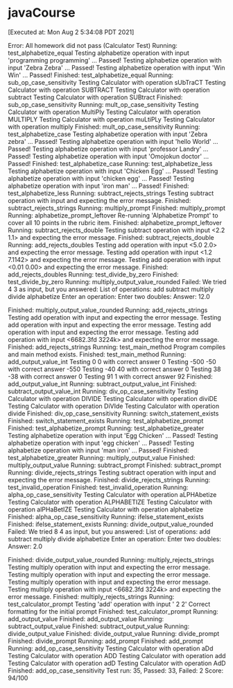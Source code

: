 # javaCourse

[Executed at: Mon Aug 2 5:34:08 PDT 2021]

Error: All homework did not pass (Calculator Test)
Running: test_alphabetize_equal
Testing alphabetize operation with input 'programming programming' ... Passed!
Testing alphabetize operation with input 'Zebra Zebra' ... Passed!
Testing alphabetize operation with input 'Win Win' ... Passed!
Finished: test_alphabetize_equal
Running: sub_op_case_sensitivity
Testing Calculator with operation sUbTraCT
Testing Calculator with operation SUBTRACT
Testing Calculator with operation subtract
Testing Calculator with operation SUBtract
Finished: sub_op_case_sensitivity
Running: mult_op_case_sensitivity
Testing Calculator with operation MultiPly
Testing Calculator with operation MULTIPLY
Testing Calculator with operation muLtiPLy
Testing Calculator with operation multiply
Finished: mult_op_case_sensitivity
Running: test_alphabetize_case
Testing alphabetize operation with input 'Zebra zebra' ... Passed!
Testing alphabetize operation with input 'hello World' ... Passed!
Testing alphabetize operation with input 'professor Landry' ... Passed!
Testing alphabetize operation with input 'Omojokun doctor' ... Passed!
Finished: test_alphabetize_case
Running: test_alphabetize_less
Testing alphabetize operation with input 'Chicken Egg' ... Passed!
Testing alphabetize operation with input 'chicken egg' ... Passed!
Testing alphabetize operation with input 'iron man' ... Passed!
Finished: test_alphabetize_less
Running: subtract_rejects_strings
Testing subtract operation with input and expecting the error message.
Finished: subtract_rejects_strings
Running: multiply_prompt
Finished: multiply_prompt
Running: alphabetize_prompt_leftover
Re-running 'Alphabetize Prompt' to cover all 10 points in the rubric item.
Finished: alphabetize_prompt_leftover
Running: subtract_rejects_double
Testing subtract operation with input <2.2 1.1> and expecting the error message.
Finished: subtract_rejects_double
Running: add_rejects_doubles
Testing add operation with input <5.0 2.0> and expecting the error message.
Testing add operation with input <1.2 7.1142> and expecting the error message.
Testing add operation with input <0.01 0.00> and expecting the error message.
Finished: add_rejects_doubles
Running: test_divide_by_zero
Finished: test_divide_by_zero
Running: multiply_output_value_rounded
Failed: We tried 4 3 as input, but you answered:
List of operations: add subtract multiply divide alphabetize
Enter an operation:
Enter two doubles:
Answer: 12.0

Finished: multiply_output_value_rounded
Running: add_rejects_strings
Testing add operation with input and expecting the error message.
Testing add operation with input and expecting the error message.
Testing add operation with input and expecting the error message.
Testing add operation with input <6682.3fd 3224k> and expecting the error message.
Finished: add_rejects_strings
Running: test_main_method
Program compiles and main method exists.
Finished: test_main_method
Running: add_output_value_int
Testing 0 0 with correct answer 0
Testing -500 -50 with correct answer -550
Testing -40 40 with correct answer 0
Testing 38 -38 with correct answer 0
Testing 91 1 with correct answer 92
Finished: add_output_value_int
Running: subtract_output_value_int
Finished: subtract_output_value_int
Running: div_op_case_sensitivity
Testing Calculator with operation DIVIDE
Testing Calculator with operation diviDE
Testing Calculator with operation DiVIde
Testing Calculator with operation divide
Finished: div_op_case_sensitivity
Running: switch_statement_exists
Finished: switch_statement_exists
Running: test_alphabetize_prompt
Finished: test_alphabetize_prompt
Running: test_alphabetize_greater
Testing alphabetize operation with input 'Egg Chicken' ... Passed!
Testing alphabetize operation with input 'egg chicken' ... Passed!
Testing alphabetize operation with input 'man iron' ... Passed!
Finished: test_alphabetize_greater
Running: multiply_output_value
Finished: multiply_output_value
Running: subtract_prompt
Finished: subtract_prompt
Running: divide_rejects_strings
Testing subtract operation with input and expecting the error message.
Finished: divide_rejects_strings
Running: test_invalid_operation
Finished: test_invalid_operation
Running: alpha_op_case_sensitivity
Testing Calculator with operation aLPHAbetize
Testing Calculator with operation ALPHABETIZE
Testing Calculator with operation alPHaBetIZE
Testing Calculator with operation alphabetize
Finished: alpha_op_case_sensitivity
Running: ifelse_statement_exists
Finished: ifelse_statement_exists
Running: divide_output_value_rounded
Failed: We tried 8 4 as input, but you answered:
List of operations: add subtract multiply divide alphabetize
Enter an operation:
Enter two doubles:
Answer: 2.0

Finished: divide_output_value_rounded
Running: multiply_rejects_strings
Testing multiply operation with input and expecting the error message.
Testing multiply operation with input and expecting the error message.
Testing multiply operation with input and expecting the error message.
Testing multiply operation with input <6682.3fd 3224k> and expecting the error message.
Finished: multiply_rejects_strings
Running: test_calculator_prompt
Testing 'add' operation with input ' 2 2'
Correct formatting for the initial prompt
Finished: test_calculator_prompt
Running: add_output_value
Finished: add_output_value
Running: subtract_output_value
Finished: subtract_output_value
Running: divide_output_value
Finished: divide_output_value
Running: divide_prompt
Finished: divide_prompt
Running: add_prompt
Finished: add_prompt
Running: add_op_case_sensitivity
Testing Calculator with operation aDd
Testing Calculator with operation ADD
Testing Calculator with operation add
Testing Calculator with operation adD
Testing Calculator with operation AdD
Finished: add_op_case_sensitivity
Test run: 35, Passed: 33, Failed: 2
Score: 94/100